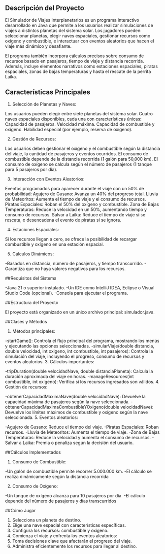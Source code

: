 ## Descripción del Proyecto

El Simulador de Viajes Interplanetarios es un programa interactivo desarrollado en Java que permite a los usuarios realizar simulaciones de viajes a distintos planetas del sistema solar. Los jugadores pueden seleccionar planetas, elegir naves espaciales, gestionar recursos como oxígeno y combustible, e interactuar con eventos aleatorios que hacen el viaje más dinámico y desafiante.

El programa también incorpora cálculos precisos sobre consumo de recursos basado en pasajeros, tiempo de viaje y distancia recorrida. Además, incluye elementos narrativos como estaciones espaciales, piratas espaciales, zonas de bajas temperaturas y hasta el rescate de la perrita Laika.

## Características Principales

1. Selección de Planetas y Naves:

Los usuarios pueden elegir entre siete planetas del sistema solar.
Cuatro naves espaciales disponibles, cada una con características únicas:
Capacidad de pasajeros.
Velocidad máxima.
Capacidad de combustible y oxígeno.
Habilidad especial (por ejemplo, reserva de oxígeno).

2. Gestión de Recursos:

Los usuarios deben gestionar el oxígeno y el combustible según la distancia del viaje, la cantidad de pasajeros y eventos ocurridos.
El consumo de combustible depende de la distancia recorrida (1 galón para 50,000 km).
El consumo de oxígeno se calcula según el número de pasajeros (1 tanque para 5 pasajeros por día).

3. Interacción con Eventos Aleatorios:

Eventos programados para aparecer durante el viaje con un 50% de probabilidad:
Agujero de Gusano: Avanza un 40% del progreso total.
Lluvia de Meteoritos: Aumenta el tiempo de viaje y el consumo de recursos.
Piratas Espaciales: Roban el 50% del oxígeno y combustible.
Zona de Bajas Temperaturas: Reduce la velocidad en un 50%, aumentando tiempo y consumo de recursos.
Salvar a Laika: Reduce el tiempo de viaje si se rescata, o desencadena el evento de piratas si se ignora.

4. Estaciones Espaciales:

Si los recursos llegan a cero, se ofrece la posibilidad de recargar combustible y oxígeno en una estación espacial.

5. Cálculos Dinámicos:

-Basados en distancia, número de pasajeros, y tiempo transcurrido.
-Garantiza que no haya valores negativos para los recursos.

##Requisitos del Sistema

-Java 21 o superior instalado.
-Un IDE como IntelliJ IDEA, Eclipse o Visual Studio Code (opcional).
-Consola para ejecutar el programa.

##Estructura del Proyecto

El proyecto está organizado en un único archivo principal: simulador.java.

##Clases y Métodos

1. Métodos principales:
   
-startGame(): Controla el flujo principal del programa, mostrando los menús y ejecutando las opciones seleccionadas.
-simularViaje(double distancia, double velocidad, int oxigeno, int combustible, int pasajeros): Controla la simulación del viaje, incluyendo el progreso, consumo de recursos y eventos aleatorios.
3. Cálculos importantes:

-tripDuration(double velocidadNave, double distanciaPlaneta): Calcula la duración aproximada del viaje en horas.
-manageResources(int combustible, int oxigeno): Verifica si los recursos ingresados son válidos.
4. Gestión de recursos:

-obtenerCapacidadMaximaNave(double velocidadNave): Devuelve la capacidad máxima de pasajeros según la nave seleccionada.
-obtenerCapacidadMaximaCombustibleYOxigeno(double velocidadNave): Devuelve los límites máximos de combustible y oxígeno según la nave seleccionada.
5. Eventos aleatorios:

-Agujero de Gusano: Reduce el tiempo del viaje.
-Piratas Espaciales: Roban recursos.
-Lluvia de Meteoritos: Aumenta el tiempo de viaje.
-Zona de Bajas Temperaturas: Reduce la velocidad y aumenta el consumo de recursos.
-Salvar a Laika: Premia o penaliza según la decisión del usuario.

##Cálculos Implementados
1. Consumo de Combustible:

-Un galón de combustible permite recorrer 5.000.000 km.
-El cálculo se realiza dinámicamente según la distancia recorrida


2. Consumo de Oxígeno:

-Un tanque de oxígeno alcanza para 10 pasajeros por día.
-El cálculo depende del número de pasajeros y días transcurridos


##Cómo Jugar
1. Selecciona un planeta de destino.
2. Elige una nave espacial con características específicas.
3. Configura los recursos: combustible y oxígeno.
4. Comienza el viaje y enfrenta los eventos aleatorios:
5. Toma decisiones clave que afectarán el progreso del viaje.
6. Administra eficientemente los recursos para llegar al destino.





